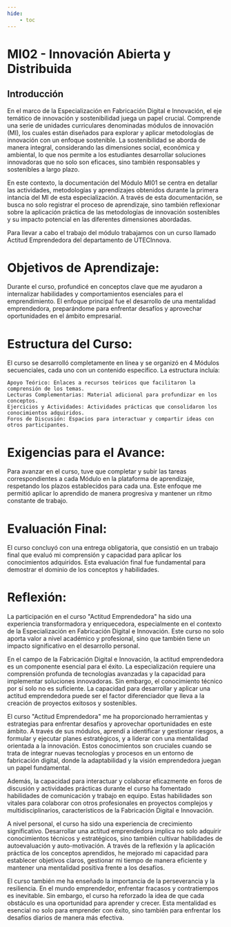 ```yaml
---
hide:
    - toc
---
```


# MI02 - Innovación Abierta y Distribuida

## Introducción

En el marco de la Especialización en Fabricación Digital e Innovación, el eje temático de innovación y sostenibilidad juega un papel crucial. Comprende una serie de unidades curriculares denominadas módulos de innovación (MI), los cuales están diseñados para explorar y aplicar metodologías de innovación con un enfoque sostenible. La sostenibilidad se aborda de manera integral, considerando las dimensiones social, económica y ambiental, lo que nos permite a los estudiantes desarrollar soluciones innovadoras que no solo son eficaces, sino también responsables y sostenibles a largo plazo.

En este contexto, la documentación del Módulo MI01 se centra en detallar las actividades, metodologías y aprendizajes obtenidos durante la primera intancia del MI de esta especialización. A través de esta documentación, se busca no solo registrar el proceso de aprendizaje, sino también reflexionar sobre la aplicación práctica de las metodologías de innovación sostenibles y su impacto potencial en las diferentes dimensiones abordadas.

Para llevar a cabo el trabajo del módulo trabajamos con un curso llamado Actitud Emprendedora del departamento de UTECInnova.

# Objetivos de Aprendizaje:

Durante el curso, profundicé en conceptos clave que me ayudaron a internalizar habilidades y comportamientos esenciales para el emprendimiento. El enfoque principal fue el desarrollo de una mentalidad emprendedora, preparándome para enfrentar desafíos y aprovechar oportunidades en el ámbito empresarial.

# Estructura del Curso:

El curso se desarrolló completamente en línea y se organizó en 4 Módulos secuenciales, cada uno con un contenido específico. La estructura incluía:

    Apoyo Teórico: Enlaces a recursos teóricos que facilitaron la comprensión de los temas.
    Lecturas Complementarias: Material adicional para profundizar en los conceptos.
    Ejercicios y Actividades: Actividades prácticas que consolidaron los conocimientos adquiridos.
    Foros de Discusión: Espacios para interactuar y compartir ideas con otros participantes.

# Exigencias para el Avance:

Para avanzar en el curso, tuve que completar y subir las tareas correspondientes a cada Módulo en la plataforma de aprendizaje, respetando los plazos establecidos para cada una. Este enfoque me permitió aplicar lo aprendido de manera progresiva y mantener un ritmo constante de trabajo.

# Evaluación Final:

El curso concluyó con una entrega obligatoria, que consistió en un trabajo final que evaluó mi comprensión y capacidad para aplicar los conocimientos adquiridos. Esta evaluación final fue fundamental para demostrar el dominio de los conceptos y habilidades.

# Reflexión:

La participación en el curso "Actitud Emprendedora" ha sido una experiencia transformadora y enriquecedora, especialmente en el contexto de la Especialización en Fabricación Digital e Innovación. Este curso no solo aporta valor a nivel académico y profesional, sino que también tiene un impacto significativo en el desarrollo personal.

En el campo de la Fabricación Digital e Innovación, la actitud emprendedora es un componente esencial para el éxito. La especialización requiere una comprensión profunda de tecnologías avanzadas y la capacidad para implementar soluciones innovadoras. Sin embargo, el conocimiento técnico por sí solo no es suficiente. La capacidad para desarrollar y aplicar una actitud emprendedora puede ser el factor diferenciador que lleva a la creación de proyectos exitosos y sostenibles.

El curso "Actitud Emprendedora" me ha proporcionado herramientas y estrategias para enfrentar desafíos y aprovechar oportunidades en este ámbito. A través de sus módulos, aprendí a identificar y gestionar riesgos, a formular y ejecutar planes estratégicos, y a liderar con una mentalidad orientada a la innovación. Estos conocimientos son cruciales cuando se trata de integrar nuevas tecnologías y procesos en un entorno de fabricación digital, donde la adaptabilidad y la visión emprendedora juegan un papel fundamental.

Además, la capacidad para interactuar y colaborar eficazmente en foros de discusión y actividades prácticas durante el curso ha fomentado habilidades de comunicación y trabajo en equipo. Estas habilidades son vitales para colaborar con otros profesionales en proyectos complejos y multidisciplinarios, característicos de la Fabricación Digital e Innovación.

A nivel personal, el curso ha sido una experiencia de crecimiento significativo. Desarrollar una actitud emprendedora implica no solo adquirir conocimientos técnicos y estratégicos, sino también cultivar habilidades de autoevaluación y auto-motivación. A través de la reflexión y la aplicación práctica de los conceptos aprendidos, he mejorado mi capacidad para establecer objetivos claros, gestionar mi tiempo de manera eficiente y mantener una mentalidad positiva frente a los desafíos.

El curso también me ha enseñado la importancia de la perseverancia y la resiliencia. En el mundo emprendedor, enfrentar fracasos y contratiempos es inevitable. Sin embargo, el curso ha reforzado la idea de que cada obstáculo es una oportunidad para aprender y crecer. Esta mentalidad es esencial no solo para emprender con éxito, sino también para enfrentar los desafíos diarios de manera más efectiva.

